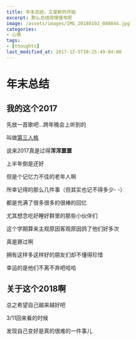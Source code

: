 ```yaml
---
title: 年末总结，又是新的开始
excerpt: 那么总结得慢慢写呢
image: /assets/images/IMG_20180102_080844.jpg
categories:
- 心情
tags:
- [thoughts]
last_modified_at: 2017-12-5T10:25:49-04:00
---
```

# 年末总结

## 我的这个2017

先放一首歌吧...跨年晚会上听到的

叫做[第三人格](http://music.163.com/#/song?id=30394959&market=baiduqk)

说来2017真是过得**浑浑噩噩**

上半年倒是还好

但是个记忆力不佳的老年人啊

所幸记得的那么几件事（但其实也记不得多少- -）

都是充满了很多很多的很棒的回忆

尤其想念吃好睡好群里的那些小伙伴们

这个学期算来主观原因客观原因鸽了他们好多次

真是罪过啊

拥有这样多这样好的朋友们却不懂得珍惜

幸运的是他们不离不弃吧哈哈

## 关于这个2018啊

总之希望自己越来越好吧

3/11回来看的时候

发现自己变好是真的很难的一件事儿
